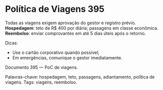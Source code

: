 # Política de Viagens 395

Todas as viagens exigem aprovação do gestor e registro prévio. 
**Hospedagem**: teto de R$ 400 por diária; passagens em classe econômica.
**Reembolso**: enviar comprovantes em até 5 dias úteis após o retorno.

Dicas:
- Use o cartão corporativo quando possível;
- Em emergências, comunique o gestor imediatamente.

Documento 395 — PoC de viagens.

Palavras-chave: hospedagem, teto, passagens, adiantamento, política de viagens.
Tags: viagens, reembolso.
